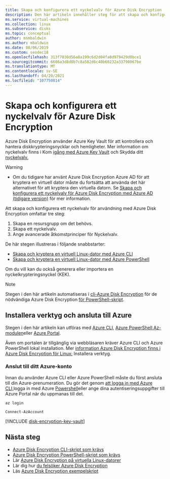 ```yaml
---
title: Skapa och konfigurera ett nyckelvalv för Azure Disk Encryption
description: Den här artikeln innehåller steg för att skapa och konfigurera ett nyckelvalv för användning med Azure Disk Encryption på en virtuell Linux-dator.
ms.service: virtual-machines
ms.collection: linux
ms.subservice: disks
ms.topic: conceptual
author: msmbaldwin
ms.author: mbaldwin
ms.date: 08/06/2019
ms.custom: seodec18
ms.openlocfilehash: 313f7030d56a8a199c6d2d04fa0d979429d0bce1
ms.sourcegitcommit: 6686a3d8d8b7c8a582d6c40b60232a33798067be
ms.translationtype: MT
ms.contentlocale: sv-SE
ms.lasthandoff: 04/20/2021
ms.locfileid: "107750814"
---
```

# <a name="creating-and-configuring-a-key-vault-for-azure-disk-encryption"></a>Skapa och konfigurera ett nyckelvalv för Azure Disk Encryption

Azure Disk Encryption använder Azure Key Vault för att kontrollera och hantera diskkrypteringsnycklar och hemligheter.  Mer information om nyckelvalv finns i Kom [igång med Azure Key Vault](../../key-vault/general/overview.md) och Skydda ditt [nyckelvalv.](../../key-vault/general/security-overview.md) 

> [!WARNING]
> - Om du tidigare har använt Azure Disk Encryption Azure AD för att kryptera en virtuell dator måste du fortsätta att använda det här alternativet för att kryptera den virtuella datorn. Se [Skapa och konfigurera ett nyckelvalv för Azure Disk Encryption med Azure AD (tidigare version)](disk-encryption-key-vault-aad.md) för mer information.

Att skapa och konfigurera ett nyckelvalv för användning med Azure Disk Encryption omfattar tre steg:

1. Skapa en resursgrupp om det behövs.
2. Skapa ett nyckelvalv. 
3. Ange avancerade åtkomstprinciper för Nyckelvalv.

De här stegen illustreras i följande snabbstarter:

- [Skapa och kryptera en virtuell Linux-dator med Azure CLI](disk-encryption-cli-quickstart.md)
- [Skapa och kryptera en virtuell Linux-dator med Azure PowerShell](disk-encryption-powershell-quickstart.md)

Om du vill kan du också generera eller importera en nyckelkrypteringsnyckel (KEK).

> [!Note]
> Stegen i den här artikeln automatiseras i [cli-Azure Disk Encryption](https://github.com/ejarvi/ade-cli-getting-started) för de nödvändiga Azure Disk Encryption [för PowerShell-skript](https://github.com/Azure/azure-powershell/tree/master/src/Compute/Compute/Extension/AzureDiskEncryption/Scripts).

## <a name="install-tools-and-connect-to-azure"></a>Installera verktyg och ansluta till Azure

Stegen i den här artikeln kan utföras med [Azure CLI,](/cli/azure/) [Azure PowerShell Az-modulen](/powershell/azure/)eller [Azure Portal](https://portal.azure.com). 

Även om portalen är tillgänglig via webbläsaren kräver Azure CLI och Azure PowerShell lokal installation. Mer [information Azure Disk Encryption finns i Azure Disk Encryption för Linux:](disk-encryption-linux.md#install-tools-and-connect-to-azure) Installera verktyg.

### <a name="connect-to-your-azure-account"></a>Anslut till ditt Azure-konto

Innan du använder Azure CLI eller Azure PowerShell måste du först ansluta till din Azure-prenumeration. Du gör det genom [att logga in med Azure CLI,](/cli/azure/authenticate-azure-cli)logga in med Azure [Powershell](/powershell/azure/authenticate-azureps)eller ange dina autentiseringsuppgifter till Azure Portal när du uppmanas till det.

```azurecli-interactive
az login
```

```azurepowershell-interactive
Connect-AzAccount
```

[!INCLUDE [disk-encryption-key-vault](../../../includes/disk-encryption-key-vault.md)]
 
 
## <a name="next-steps"></a>Nästa steg

- [Azure Disk Encryption CLI-skript som krävs](https://github.com/ejarvi/ade-cli-getting-started)
- [Azure Disk Encryption PowerShell-skript som krävs](https://github.com/Azure/azure-powershell/tree/master/src/Compute/Compute/Extension/AzureDiskEncryption/Scripts)
- Lär [Azure Disk Encryption på virtuella Linux-datorer](disk-encryption-linux.md)
- Lär dig hur [du felsöker Azure Disk Encryption](disk-encryption-troubleshooting.md)
- Läs [Azure Disk Encryption exempelskript](disk-encryption-sample-scripts.md)
